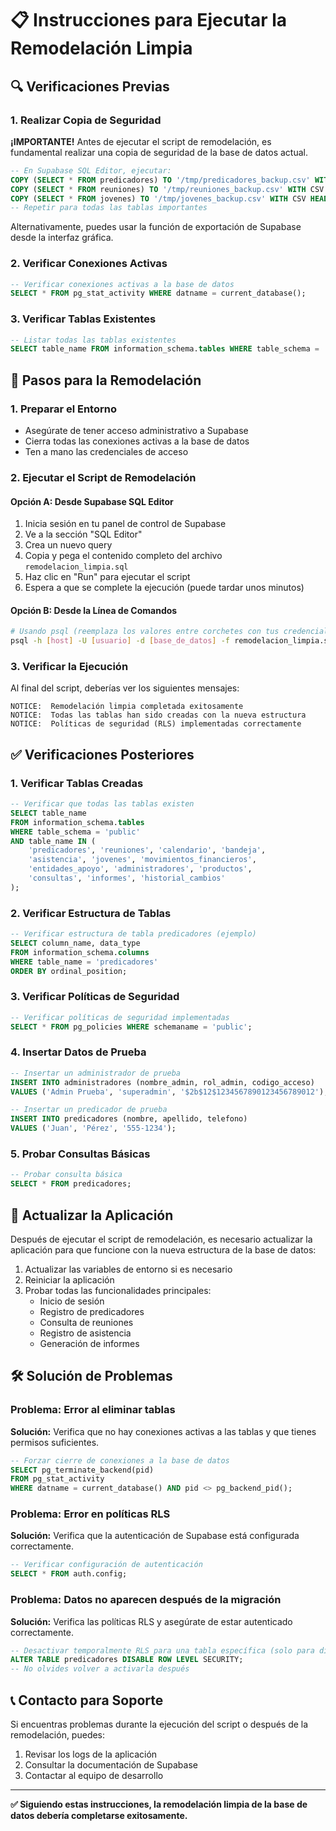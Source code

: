 # 📋 Instrucciones para Ejecutar la Remodelación Limpia

## 🔍 Verificaciones Previas

### 1. Realizar Copia de Seguridad

**¡IMPORTANTE!** Antes de ejecutar el script de remodelación, es fundamental realizar una copia de seguridad de la base de datos actual.

```sql
-- En Supabase SQL Editor, ejecutar:
COPY (SELECT * FROM predicadores) TO '/tmp/predicadores_backup.csv' WITH CSV HEADER;
COPY (SELECT * FROM reuniones) TO '/tmp/reuniones_backup.csv' WITH CSV HEADER;
COPY (SELECT * FROM jovenes) TO '/tmp/jovenes_backup.csv' WITH CSV HEADER;
-- Repetir para todas las tablas importantes
```

Alternativamente, puedes usar la función de exportación de Supabase desde la interfaz gráfica.

### 2. Verificar Conexiones Activas

```sql
-- Verificar conexiones activas a la base de datos
SELECT * FROM pg_stat_activity WHERE datname = current_database();
```

### 3. Verificar Tablas Existentes

```sql
-- Listar todas las tablas existentes
SELECT table_name FROM information_schema.tables WHERE table_schema = 'public';
```

## 🚀 Pasos para la Remodelación

### 1. Preparar el Entorno

- Asegúrate de tener acceso administrativo a Supabase
- Cierra todas las conexiones activas a la base de datos
- Ten a mano las credenciales de acceso

### 2. Ejecutar el Script de Remodelación

#### Opción A: Desde Supabase SQL Editor

1. Inicia sesión en tu panel de control de Supabase
2. Ve a la sección "SQL Editor"
3. Crea un nuevo query
4. Copia y pega el contenido completo del archivo `remodelacion_limpia.sql`
5. Haz clic en "Run" para ejecutar el script
6. Espera a que se complete la ejecución (puede tardar unos minutos)

#### Opción B: Desde la Línea de Comandos

```bash
# Usando psql (reemplaza los valores entre corchetes con tus credenciales)
psql -h [host] -U [usuario] -d [base_de_datos] -f remodelacion_limpia.sql
```

### 3. Verificar la Ejecución

Al final del script, deberías ver los siguientes mensajes:

```
NOTICE:  Remodelación limpia completada exitosamente
NOTICE:  Todas las tablas han sido creadas con la nueva estructura
NOTICE:  Políticas de seguridad (RLS) implementadas correctamente
```

## ✅ Verificaciones Posteriores

### 1. Verificar Tablas Creadas

```sql
-- Verificar que todas las tablas existen
SELECT table_name 
FROM information_schema.tables 
WHERE table_schema = 'public' 
AND table_name IN (
    'predicadores', 'reuniones', 'calendario', 'bandeja', 
    'asistencia', 'jovenes', 'movimientos_financieros',
    'entidades_apoyo', 'administradores', 'productos',
    'consultas', 'informes', 'historial_cambios'
);
```

### 2. Verificar Estructura de Tablas

```sql
-- Verificar estructura de tabla predicadores (ejemplo)
SELECT column_name, data_type 
FROM information_schema.columns 
WHERE table_name = 'predicadores' 
ORDER BY ordinal_position;
```

### 3. Verificar Políticas de Seguridad

```sql
-- Verificar políticas de seguridad implementadas
SELECT * FROM pg_policies WHERE schemaname = 'public';
```

### 4. Insertar Datos de Prueba

```sql
-- Insertar un administrador de prueba
INSERT INTO administradores (nombre_admin, rol_admin, codigo_acceso) 
VALUES ('Admin Prueba', 'superadmin', '$2b$12$1234567890123456789012'); -- Reemplazar con un hash bcrypt real

-- Insertar un predicador de prueba
INSERT INTO predicadores (nombre, apellido, telefono) 
VALUES ('Juan', 'Pérez', '555-1234');
```

### 5. Probar Consultas Básicas

```sql
-- Probar consulta básica
SELECT * FROM predicadores;
```

## 🔄 Actualizar la Aplicación

Después de ejecutar el script de remodelación, es necesario actualizar la aplicación para que funcione con la nueva estructura de la base de datos:

1. Actualizar las variables de entorno si es necesario
2. Reiniciar la aplicación
3. Probar todas las funcionalidades principales:
   - Inicio de sesión
   - Registro de predicadores
   - Consulta de reuniones
   - Registro de asistencia
   - Generación de informes

## 🛠️ Solución de Problemas

### Problema: Error al eliminar tablas

**Solución:** Verifica que no hay conexiones activas a las tablas y que tienes permisos suficientes.

```sql
-- Forzar cierre de conexiones a la base de datos
SELECT pg_terminate_backend(pid) 
FROM pg_stat_activity 
WHERE datname = current_database() AND pid <> pg_backend_pid();
```

### Problema: Error en políticas RLS

**Solución:** Verifica que la autenticación de Supabase está configurada correctamente.

```sql
-- Verificar configuración de autenticación
SELECT * FROM auth.config;
```

### Problema: Datos no aparecen después de la migración

**Solución:** Verifica las políticas RLS y asegúrate de estar autenticado correctamente.

```sql
-- Desactivar temporalmente RLS para una tabla específica (solo para diagnóstico)
ALTER TABLE predicadores DISABLE ROW LEVEL SECURITY;
-- No olvides volver a activarla después
```

## 📞 Contacto para Soporte

Si encuentras problemas durante la ejecución del script o después de la remodelación, puedes:

1. Revisar los logs de la aplicación
2. Consultar la documentación de Supabase
3. Contactar al equipo de desarrollo

---

**✅ Siguiendo estas instrucciones, la remodelación limpia de la base de datos debería completarse exitosamente.**